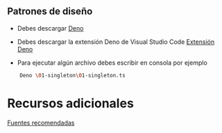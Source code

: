 ## Patrones de diseño

- Debes descargar [Deno](https://gist.github.com/Klerith/38e15013985a9d8ebd2bcc946e4f0312)

- Debes descargar la extensión Deno de Visual Studio Code 
[Extensión Deno](https://marketplace.visualstudio.com/items?itemName=denoland.vscode-deno)

- Para ejecutar algún archivo debes escribir en consola por ejemplo
``` bash
    Deno \01-singleton\01-singleton.ts
``` 

# Recursos adicionales

[Fuentes recomendadas](https://gist.github.com/Klerith/f7f558766cb9ad8f36e471cceb5dd910)
